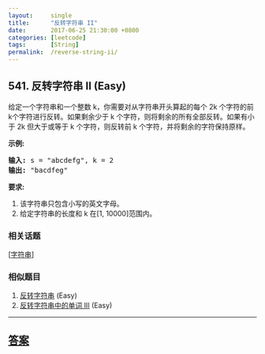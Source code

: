 ```yaml
---
layout:     single
title:      "反转字符串 II"
date:       2017-06-25 21:30:00 +0800
categories: [leetcode]
tags:       [String]
permalink:  /reverse-string-ii/
---
```


## 541. 反转字符串 II (Easy)

<p>给定一个字符串和一个整数 k，你需要对从字符串开头算起的每个 2k 个字符的前k个字符进行反转。如果剩余少于 k 个字符，则将剩余的所有全部反转。如果有小于 2k 但大于或等于 k 个字符，则反转前 k 个字符，并将剩余的字符保持原样。</p>

<p><strong>示例:</strong></p>

<pre>
<strong>输入:</strong> s = &quot;abcdefg&quot;, k = 2
<strong>输出:</strong> &quot;bacdfeg&quot;
</pre>

<p><strong>要求:</strong></p>

<ol>
	<li>该字符串只包含小写的英文字母。</li>
	<li>给定字符串的长度和 k 在[1, 10000]范围内。</li>
</ol>

### 相关话题
  [[字符串](https://github.com/openset/leetcode/tree/master/tag/string/README.md)]

### 相似题目
  1. [反转字符串](/reverse-string) (Easy)
  1. [反转字符串中的单词 III](/reverse-words-in-a-string-iii) (Easy)

---

## [答案](https://github.com/openset/leetcode/tree/master/problems/reverse-string-ii)
